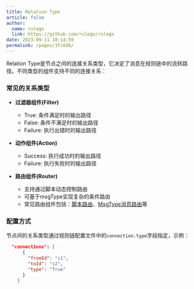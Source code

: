 ```yaml
---
title: Relation Type
article: false
author: 
  name: rulego
  link: https://github.com/rulego/rulego
date: 2023-09-11 18:14:59
permalink: /pages/3fc6db/
---
```


Relation Type是节点之间的连接关系类型，它决定了消息在规则链中的流转路径。不同类型的组件支持不同的连接关系：

### 常见的关系类型

- **过滤器组件(Filter)**
  - True: 条件满足时的输出路径
  - False: 条件不满足时的输出路径  
  - Failure: 执行出错时的输出路径

- **动作组件(Action)**
  - Success: 执行成功时的输出路径
  - Failure: 执行失败时的输出路径

- **路由组件(Router)**
  - 支持通过脚本动态控制路由
  - 可基于msgType实现复杂的条件路由
  - 常见路由组件包括：[脚本路由](/pages/bd9a27/)、[MsgType消息路由](/pages/09b453/)等

### 配置方式

节点间的关系类型通过规则链配置文件中的`connection.type`字段指定，示例：
```json
  "connections": [
      {
        "fromId": "s1",
        "toId": "s2",
        "type": "True"
      }
    ]
    
```